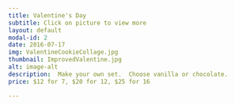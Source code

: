 ```yaml
---
title: Valentine's Day
subtitle: Click on picture to view more
layout: default
modal-id: 2
date: 2016-07-17
img: ValentineCookieCollage.jpg
thumbnail: ImprovedValentine.jpg
alt: image-alt
description:  Make your own set.  Choose vanilla or chocolate.
price: $12 for 7, $20 for 12, $25 for 16

---
```

